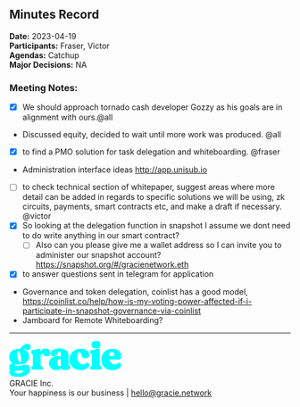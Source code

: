 ## Minutes Record
**Date:** 2023-04-19 \
**Participants:** Fraser, Victor \
**Agendas:** Catchup \
**Major Decisions:** NA

### Meeting Notes: 

+ [x] We should approach tornado cash developer Gozzy as his goals are in alignment with ours.@all
+ Discussed equity, decided to wait until more work was produced. @all
+ [x] to find a PMO solution for task delegation and whiteboarding. @fraser
+ Administration interface ideas http://app.unisub.io 
+ [ ] to check technical section of whitepaper, suggest areas where more detail can be added in regards to specific solutions we will be using, zk circuits, payments, smart contracts etc, and make a draft if necessary. @victor
+ [x] So looking at the delegation function in snapshot I assume we dont need to do write anything in our smart contract?
  + [ ] Also can you please give me a wallet address so I can invite you to administer our snapshot account? https://snapshot.org/#/gracienetwork.eth
+ [x] to answer questions sent in telegram for application
+ Governance and token delegation, coinlist has a good model, https://coinlist.co/help/how-is-my-voting-power-affected-if-i-participate-in-snapshot-governance-via-coinlist 
+ Jamboard for Remote Whiteboarding?




-----------------------------

![Gracie](gracie-cyan-logo.png)  
GRACIE Inc. \
Your happiness is our business | hello@gracie.network

